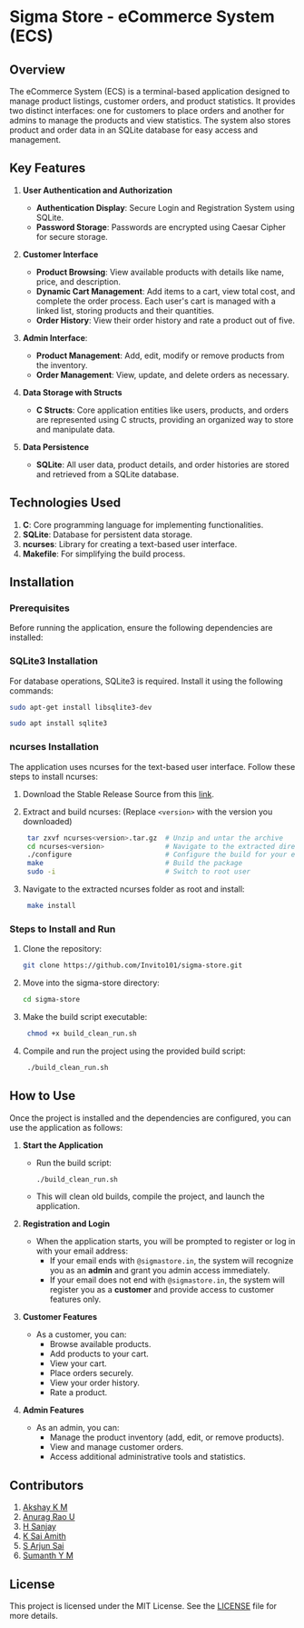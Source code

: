 # Sigma Store - eCommerce System (ECS)

## Overview

The eCommerce System (ECS) is a terminal-based application designed to manage product listings, customer orders, and product statistics. It provides two distinct interfaces: one for customers to place orders and another for admins to manage the products and view statistics. The system also stores product and order data in an SQLite database for easy access and management.

## Key Features

1. **User Authentication and Authorization**

    - **Authentication Display**: Secure Login and Registration System using SQLite.
    - **Password Storage**: Passwords are encrypted using Caesar Cipher for secure storage.

2. **Customer Interface**

    - **Product Browsing**: View available products with details like name, price, and description.
    - **Dynamic Cart Management**: Add items to a cart, view total cost, and complete the order process. Each user's cart is managed with a linked list, storing products and their quantities.
    - **Order History**: View their order history and rate a product out of five.

3. **Admin Interface**:

    - **Product Management**: Add, edit, modify or remove products from the inventory.
    - **Order Management**: View, update, and delete orders as necessary.

4. **Data Storage with Structs**

    - **C Structs**: Core application entities like users, products, and orders are represented using C structs, providing an organized way to store and manipulate data.

5. **Data Persistence**
    - **SQLite**: All user data, product details, and order histories are stored and retrieved from a SQLite database.

## Technologies Used

1. **C**: Core programming language for implementing functionalities.
2. **SQLite**: Database for persistent data storage.
3. **ncurses**: Library for creating a text-based user interface.
4. **Makefile**: For simplifying the build process.

## Installation

### Prerequisites

Before running the application, ensure the following dependencies are installed:

### SQLite3 Installation

For database operations, SQLite3 is required. Install it using the following commands:

```bash
sudo apt-get install libsqlite3-dev
```

```bash
sudo apt install sqlite3
```

### ncurses Installation

The application uses ncurses for the text-based user interface. Follow these steps to install ncurses:

1. Download the Stable Release Source from this [link](https://invisible-island.net/ncurses/ncurses.html#download_ncurses).

2. Extract and build ncurses: (Replace `<version>` with the version you downloaded)

    ```bash
     tar zxvf ncurses<version>.tar.gz  # Unzip and untar the archive
     cd ncurses<version>               # Navigate to the extracted directory
     ./configure                       # Configure the build for your environment
     make                              # Build the package
     sudo -i                           # Switch to root user
    ```

3. Navigate to the extracted ncurses folder as root and install:

    ```bash
     make install
    ```

### Steps to Install and Run

1. Clone the repository:
    ```bash
    git clone https://github.com/Invito101/sigma-store.git
    ```
2. Move into the sigma-store directory:
    ```bash
    cd sigma-store
    ```
3. Make the build script executable:
    ```bash
     chmod +x build_clean_run.sh
    ```
4. Compile and run the project using the provided build script:
    ```bash
     ./build_clean_run.sh
    ```

## How to Use

Once the project is installed and the dependencies are configured, you can use the application as follows:

1. **Start the Application**

    - Run the build script:
        ```bash
        ./build_clean_run.sh
        ```
    - This will clean old builds, compile the project, and launch the application.

2. **Registration and Login**
    - When the application starts, you will be prompted to register or log in with your email address:
        - If your email ends with `@sigmastore.in`, the system will recognize you as an **admin** and grant you admin access immediately.
        - If your email does not end with `@sigmastore.in`, the system will register you as a **customer** and provide access to customer features only.
3. **Customer Features**
    - As a customer, you can:
        - Browse available products.
        - Add products to your cart.
        - View your cart.
        - Place orders securely.
        - View your order history.
        - Rate a product.
4. **Admin Features**
    - As an admin, you can:
        - Manage the product inventory (add, edit, or remove products).
        - View and manage customer orders.
        - Access additional administrative tools and statistics.

## Contributors

1. [Akshay K M](https://github.com/Akshay-K-M)
2. [Anurag Rao U](https://github.com/Invito101)
3. [H Sanjay](https://github.com/Bit-by-bit-coder)
4. [K Sai Amith](https://github.com/Dictator-00)
5. [S Arjun Sai](https://github.com/broskitos)
6. [Sumanth Y M](https://github.com/Sumanth-YM)

## License

This project is licensed under the MIT License. See the [LICENSE](LICENSE) file for more details.
